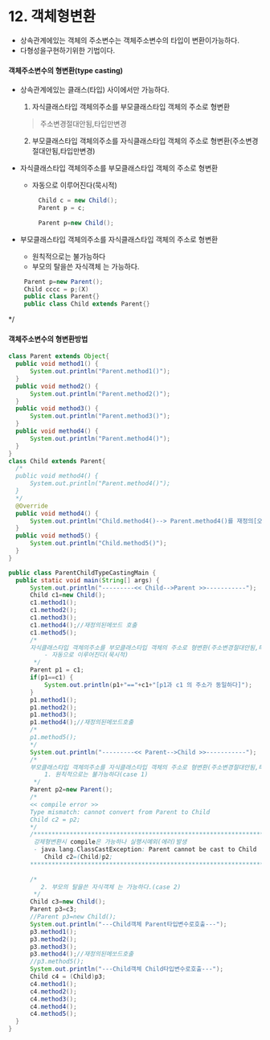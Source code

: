 # 12. 객체형변환
  - 상속관계에있는 객체의 주소변수는 객체주소변수의 타입이 변환이가능하다.
  - 다형성을구현하기위한 기법이다.

  #### 객체주소변수의 형변환(type casting)
   - 상속관계에있는 클래스(타입) 사이에서만 가능하다.
      1. 자식클래스타입 객체의주소를 부모클래스타입 객체의 주소로 형변환
	    >주소변경절대안됨,타입만변경<br>
      2. 부모클래스타입 객체의주소를 자식클래스타입 객체의 주소로 형변환(주소변경절대안됨,타입만변경)<br>
        
   - 자식클래스타입 객체의주소를 부모클래스타입 객체의 주소로 형변환
       - 자동으로 이루어진다(묵시적)
	   ```java
       		Child c = new Child();
       		Parent p = c; 
       		
       		Parent p=new Child();
       ```

   - 부모클래스타입 객체의주소를 자식클래스타입 객체의 주소로 형변환
       - 원칙적으로는 불가능하다
       - 부모의 탈을쓴 자식객체 는 가능하다.
	   ```java
       	Parent p=new Parent();
       	Child cccc = p;(X)
	    public class Parent{}
	    public class Child extends Parent{}
	  ```	
 */
  #### 객체주소변수의 형변환방법

  ```java
  class Parent extends Object{
	public void method1() {
		System.out.println("Parent.method1()");
	}
	public void method2() {
		System.out.println("Parent.method2()");
	}
	public void method3() {
		System.out.println("Parent.method3()");
	}
	public void method4() {
		System.out.println("Parent.method4()");
	}
}
class Child extends Parent{
	/*
	public void method4() {
		System.out.println("Parent.method4()");
	}
	*/
	@Override
	public void method4() {
		System.out.println("Child.method4()--> Parent.method4()를 재정의[오버라이딩]");
	}
	public void method5() {
		System.out.println("Child.method5()");
	}
}

public class ParentChildTypeCastingMain {
	public static void main(String[] args) {
		System.out.println("---------<< Child-->Parent >>-----------");
		Child c1=new Child();
		c1.method1();
		c1.method2();
		c1.method3();
		c1.method4();//재정의된메쏘드 호출
		c1.method5();
		/*
		자식클래스타입 객체의주소를 부모클래스타입 객체의 주소로 형변환(주소변경절대안됨,타입만변경)
			- 자동으로 이루어진다(묵시적)
		 */
		Parent p1 = c1;
		if(p1==c1) {
			System.out.println(p1+"=="+c1+"[p1과 c1 의 주소가 동일하다]");
		}
		p1.method1();
		p1.method2();
		p1.method3();
		p1.method4();//재정의된메쏘드호출
		/*
		p1.method5();
		*/
		System.out.println("---------<< Parent-->Child >>-----------");
		/*
		부모클래스타입 객체의주소를 자식클래스타입 객체의 주소로 형변환(주소변경절대안됨,타입만변경)
			1. 원칙적으로는 불가능하다(case 1)
       	 */
		Parent p2=new Parent();
		/*
		<< compile error >>
		Type mismatch: cannot convert from Parent to Child
		Child c2 = p2;
		*/
		/*******************************************************************
		 강제형변환시 compile은 가능하나 실행시예외(에러)발생
		 - java.lang.ClassCastException: Parent cannot be cast to Child
			Child c2=(Child)p2;
		*******************************************************************/
		
		/*
		   2. 부모의 탈을쓴 자식객체 는 가능하다.(case 2)
		 */
		Child c3=new Child();
		Parent p3=c3;
		//Parent p3=new Child();
		System.out.println("---Child객체 Parent타입변수로호출---");
		p3.method1();
		p3.method2();
		p3.method3();
		p3.method4();//재정의된메쏘드호출
		//p3.method5();
		System.out.println("---Child객체 Child타입변수로호출---");
		Child c4 = (Child)p3;
		c4.method1();
		c4.method2();
		c4.method3();
		c4.method4();
		c4.method5();
	}
}
  ```
   
   
   
